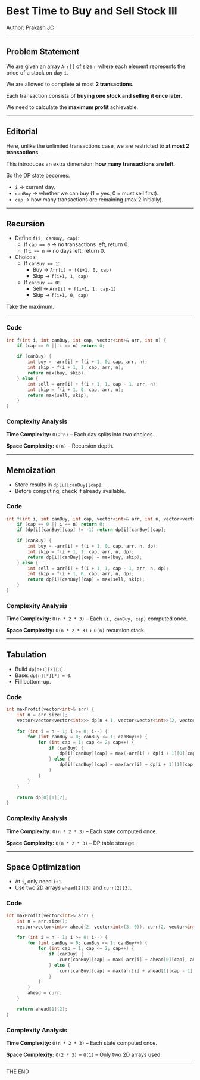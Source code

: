 # Best Time to Buy and Sell Stock III

Author: [Prakash JC](https://prakash079513.github.io/)

---

## Problem Statement

We are given an array `Arr[]` of size `n` where each element represents the price of a stock on day `i`.

We are allowed to complete at most **2 transactions**.

Each transaction consists of **buying one stock and selling it once later**.

We need to calculate the **maximum profit** achievable.

---

## Editorial

Here, unlike the unlimited transactions case, we are restricted to **at most 2 transactions**.

This introduces an extra dimension: **how many transactions are left**.

So the DP state becomes:

- `i` → current day.
- `canBuy` → whether we can buy (1 = yes, 0 = must sell first).
- `cap` → how many transactions are remaining (max 2 initially).

---

## Recursion

- Define `f(i, canBuy, cap)`:
  - If `cap == 0` → no transactions left, return 0.
  - If `i == n` → no days left, return 0.
- Choices:
  - If `canBuy == 1`:
    - Buy → `Arr[i] + f(i+1, 0, cap)`
    - Skip → `f(i+1, 1, cap)`
  - If `canBuy == 0`:
    - Sell → `Arr[i] + f(i+1, 1, cap-1)`
    - Skip → `f(i+1, 0, cap)`

Take the maximum.

---

### Code

```cpp
int f(int i, int canBuy, int cap, vector<int>& arr, int n) {
    if (cap == 0 || i == n) return 0;

    if (canBuy) {
        int buy = -arr[i] + f(i + 1, 0, cap, arr, n);
        int skip = f(i + 1, 1, cap, arr, n);
        return max(buy, skip);
    } else {
        int sell = arr[i] + f(i + 1, 1, cap - 1, arr, n);
        int skip = f(i + 1, 0, cap, arr, n);
        return max(sell, skip);
    }
}
```

### Complexity Analysis

**Time Complexity:** `O(2^n)` – Each day splits into two choices.

**Space Complexity:** `O(n)` – Recursion depth.

---

## Memoization

- Store results in `dp[i][canBuy][cap]`.
- Before computing, check if already available.

### Code

```cpp
int f(int i, int canBuy, int cap, vector<int>& arr, int n, vector<vector<vector<int>>>& dp) {
    if (cap == 0 || i == n) return 0;
    if (dp[i][canBuy][cap] != -1) return dp[i][canBuy][cap];

    if (canBuy) {
        int buy = -arr[i] + f(i + 1, 0, cap, arr, n, dp);
        int skip = f(i + 1, 1, cap, arr, n, dp);
        return dp[i][canBuy][cap] = max(buy, skip);
    } else {
        int sell = arr[i] + f(i + 1, 1, cap - 1, arr, n, dp);
        int skip = f(i + 1, 0, cap, arr, n, dp);
        return dp[i][canBuy][cap] = max(sell, skip);
    }
}
```

### Complexity Analysis

**Time Complexity:** `O(n * 2 * 3)` – Each `(i, canBuy, cap)` computed once.

**Space Complexity:** `O(n * 2 * 3)` + `O(n)` recursion stack.

---

## Tabulation

- Build `dp[n+1][2][3]`.
- Base: `dp[n][*][*] = 0`.
- Fill bottom-up.

### Code

```cpp
int maxProfit(vector<int>& arr) {
    int n = arr.size();
    vector<vector<vector<int>>> dp(n + 1, vector<vector<int>>(2, vector<int>(3, 0)));

    for (int i = n - 1; i >= 0; i--) {
        for (int canBuy = 0; canBuy <= 1; canBuy++) {
            for (int cap = 1; cap <= 2; cap++) {
                if (canBuy) {
                    dp[i][canBuy][cap] = max(-arr[i] + dp[i + 1][0][cap], dp[i + 1][1][cap]);
                } else {
                    dp[i][canBuy][cap] = max(arr[i] + dp[i + 1][1][cap - 1], dp[i + 1][0][cap]);
                }
            }
        }
    }

    return dp[0][1][2];
}
```

### Complexity Analysis

**Time Complexity:** `O(n * 2 * 3)` – Each state computed once.

**Space Complexity:** `O(n * 2 * 3)` – DP table storage.

---

## Space Optimization

- At `i`, only need `i+1`.
- Use two 2D arrays `ahead[2][3]` and `curr[2][3]`.

### Code

```cpp
int maxProfit(vector<int>& arr) {
    int n = arr.size();
    vector<vector<int>> ahead(2, vector<int>(3, 0)), curr(2, vector<int>(3, 0));

    for (int i = n - 1; i >= 0; i--) {
        for (int canBuy = 0; canBuy <= 1; canBuy++) {
            for (int cap = 1; cap <= 2; cap++) {
                if (canBuy) {
                    curr[canBuy][cap] = max(-arr[i] + ahead[0][cap], ahead[1][cap]);
                } else {
                    curr[canBuy][cap] = max(arr[i] + ahead[1][cap - 1], ahead[0][cap]);
                }
            }
        }
        ahead = curr;
    }

    return ahead[1][2];
}
```

### Complexity Analysis

**Time Complexity:** `O(n * 2 * 3)` – Each state computed once.

**Space Complexity:** `O(2 * 3)` = `O(1)` – Only two 2D arrays used.

---

THE END

